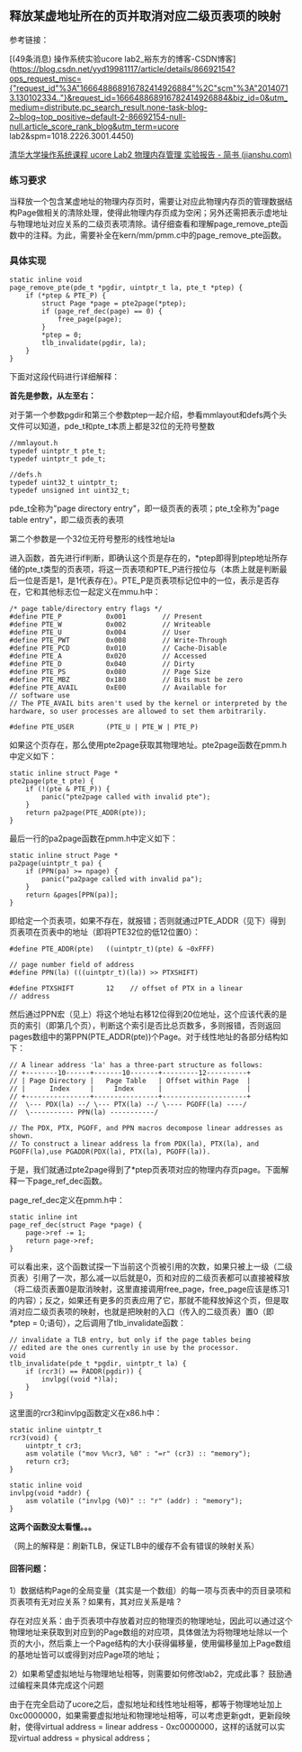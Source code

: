 ## 释放某虚地址所在的页并取消对应二级页表项的映射

参考链接：

[(49条消息) 操作系统实验ucore lab2_裕东方的博客-CSDN博客](https://blog.csdn.net/yyd19981117/article/details/86692154?ops_request_misc={"request_id"%3A"166648868916782414926884"%2C"scm"%3A"20140713.130102334.."}&request_id=166648868916782414926884&biz_id=0&utm_medium=distribute.pc_search_result.none-task-blog-2~blog~top_positive~default-2-86692154-null-null.article_score_rank_blog&utm_term=ucore lab2&spm=1018.2226.3001.4450)

[清华大学操作系统课程 ucore Lab2 物理内存管理 实验报告 - 简书 (jianshu.com)](https://www.jianshu.com/p/abbe81dfe016)

### 练习要求	

当释放一个包含某虚地址的物理内存页时，需要让对应此物理内存页的管理数据结构Page做相关的清除处理，使得此物理内存页成为空闲；另外还需把表示虚地址与物理地址对应关系的二级页表项清除。请仔细查看和理解page_remove_pte函数中的注释。为此，需要补全在kern/mm/pmm.c中的page_remove_pte函数。

### 具体实现

```
static inline void
page_remove_pte(pde_t *pgdir, uintptr_t la, pte_t *ptep) {
   	if (*ptep & PTE_P) {
        struct Page *page = pte2page(*ptep);
        if (page_ref_dec(page) == 0) {
            free_page(page);
        }
        *ptep = 0;
        tlb_invalidate(pgdir, la);
    }
}
```

下面对这段代码进行详细解释：

**首先是参数，从左至右：**

对于第一个参数pgdir和第三个参数ptep一起介绍，参看mmlayout和defs两个头文件可以知道，pde_t和pte_t本质上都是32位的无符号整数

```
//mmlayout.h
typedef uintptr_t pte_t;
typedef uintptr_t pde_t;

//defs.h
typedef uint32_t uintptr_t;
typedef unsigned int uint32_t;
```

pde_t全称为"page directory entry"，即一级页表的表项；pte_t全称为"page table entry"，即二级页表的表项

第二个参数是一个32位无符号整形的线性地址la

进入函数，首先进行if判断，即确认这个页是存在的，*ptep即得到ptep地址所存储的pte_t类型的页表项，将这一页表项和PTE_P进行按位与（本质上就是判断最后一位是否是1，是1代表存在）。PTE_P是页表项标记位中的一位，表示是否存在，它和其他标志位一起定义在mmu.h中：

```
/* page table/directory entry flags */
#define PTE_P           0x001         // Present
#define PTE_W           0x002         // Writeable
#define PTE_U           0x004         // User
#define PTE_PWT         0x008         // Write-Through
#define PTE_PCD         0x010         // Cache-Disable
#define PTE_A           0x020         // Accessed
#define PTE_D           0x040         // Dirty
#define PTE_PS          0x080         // Page Size
#define PTE_MBZ         0x180         // Bits must be zero
#define PTE_AVAIL       0xE00         // Available for                                             // software use
// The PTE_AVAIL bits aren't used by the kernel or interpreted by the hardware, so user processes are allowed to set them arbitrarily.

#define PTE_USER        (PTE_U | PTE_W | PTE_P)
```

如果这个页存在，那么使用pte2page获取其物理地址。pte2page函数在pmm.h中定义如下：

```
static inline struct Page *
pte2page(pte_t pte) {
    if (!(pte & PTE_P)) {
        panic("pte2page called with invalid pte");
    }
    return pa2page(PTE_ADDR(pte));
}
```

最后一行的pa2page函数在pmm.h中定义如下：

```
static inline struct Page *
pa2page(uintptr_t pa) {
    if (PPN(pa) >= npage) {
        panic("pa2page called with invalid pa");
    }
    return &pages[PPN(pa)];
}
```

即给定一个页表项，如果不存在，就报错；否则就通过PTE_ADDR（见下）得到页表项在页表中的地址（即将PTE32位的低12位置0）：

```
#define PTE_ADDR(pte)   ((uintptr_t)(pte) & ~0xFFF)
```

```
// page number field of address
#define PPN(la) (((uintptr_t)(la)) >> PTXSHIFT)

#define PTXSHIFT        12    // offset of PTX in a linear                                 // address
```

然后通过PPN宏（见上）将这个地址右移12位得到20位地址，这个应该代表的是页的索引（即第几个页），判断这个索引是否比总页数多，多则报错，否则返回pages数组中的第PPN(PTE_ADDR(pte))个Page。对于线性地址的各部分结构如下：

```
// A linear address 'la' has a three-part structure as follows:
// +--------10------+-------10-------+---------12----------+
// | Page Directory |   Page Table   | Offset within Page  |
// |      Index     |     Index      |                     |
// +----------------+----------------+---------------------+
//  \--- PDX(la) --/ \--- PTX(la) --/ \---- PGOFF(la) ----/
//  \----------- PPN(la) -----------/

// The PDX, PTX, PGOFF, and PPN macros decompose linear addresses as shown.
// To construct a linear address la from PDX(la), PTX(la), and PGOFF(la),use PGADDR(PDX(la), PTX(la), PGOFF(la)).
```

于是，我们就通过pte2page得到了*ptep页表项对应的物理内存页page。下面解释一下page_ref_dec函数。

page_ref_dec定义在pmm.h中：

```
static inline int
page_ref_dec(struct Page *page) {
    page->ref -= 1;
    return page->ref;
}
```

可以看出来，这个函数试探一下当前这个页被引用的次数，如果只被上一级（二级页表）引用了一次，那么减一以后就是0，页和对应的二级页表都可以直接被释放（将二级页表置0是取消映射，这里直接调用free_page，free_page应该是练习1的内容）；反之，如果还有更多的页表应用了它，那就不能释放掉这个页，但是取消对应二级页表项的映射，也就是把映射的入口（传入的二级页表）置0（即*ptep = 0;语句），之后调用了tlb_invalidate函数：

```
// invalidate a TLB entry, but only if the page tables being
// edited are the ones currently in use by the processor.
void
tlb_invalidate(pde_t *pgdir, uintptr_t la) {
    if (rcr3() == PADDR(pgdir)) {
        invlpg((void *)la);
    }
}
```

这里面的rcr3和invlpg函数定义在x86.h中：

```
static inline uintptr_t
rcr3(void) {
    uintptr_t cr3;
    asm volatile ("mov %%cr3, %0" : "=r" (cr3) :: "memory");
    return cr3;
}

static inline void
invlpg(void *addr) {
    asm volatile ("invlpg (%0)" :: "r" (addr) : "memory");
}
```

**这两个函数没太看懂。。。**

（网上的解释是：刷新TLB，保证TLB中的缓存不会有错误的映射关系）



#### 回答问题：

1）数据结构Page的全局变量（其实是一个数组）的每一项与页表中的页目录项和页表项有无对应关系？如果有，其对应关系是啥？

存在对应关系：由于页表项中存放着对应的物理页的物理地址，因此可以通过这个物理地址来获取到对应到的Page数组的对应项，具体做法为将物理地址除以一个页的大小，然后乘上一个Page结构的大小获得偏移量，使用偏移量加上Page数组的基地址皆可以或得到对应Page项的地址；

2）如果希望虚拟地址与物理地址相等，则需要如何修改lab2，完成此事？ 鼓励通过编程来具体完成这个问题

由于在完全启动了ucore之后，虚拟地址和线性地址相等，都等于物理地址加上0xc0000000，如果需要虚拟地址和物理地址相等，可以考虑更新gdt，更新段映射，使得virtual address = linear address - 0xc0000000，这样的话就可以实现virtual address = physical address；

